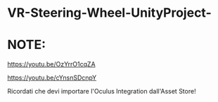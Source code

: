 # VR-Steering-Wheel-UnityProject-

# NOTE:

https://youtu.be/OzYrrO1cqZA

https://youtu.be/cYnsnSDcnpY

Ricordati che devi importare l'Oculus Integration dall'Asset Store!
